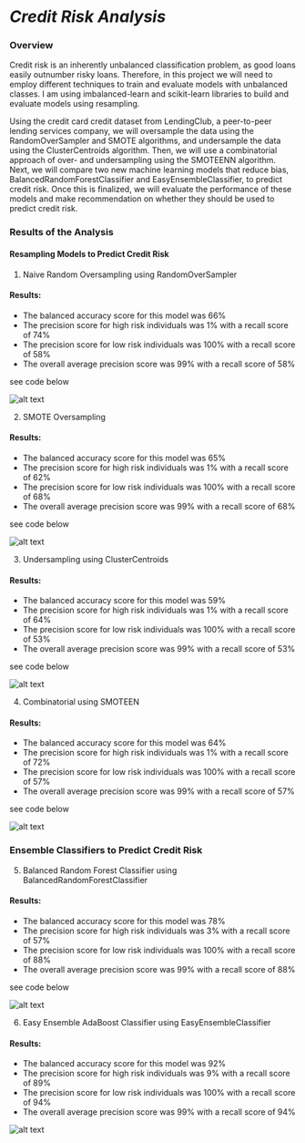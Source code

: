 # _Credit Risk Analysis_

### Overview

Credit risk is an inherently unbalanced classification problem, as good loans easily outnumber risky loans. Therefore, in this project we will need to employ different techniques to train and evaluate models with unbalanced classes. I am using imbalanced-learn and scikit-learn libraries to build and evaluate models using resampling.

Using the credit card credit dataset from LendingClub, a peer-to-peer lending services company, we will oversample the data using the RandomOverSampler and SMOTE algorithms, and undersample the data using the ClusterCentroids algorithm. Then, we will use a combinatorial approach of over- and undersampling using the SMOTEENN algorithm. Next, we will compare two new machine learning models that reduce bias, BalancedRandomForestClassifier and EasyEnsembleClassifier, to predict credit risk. Once this is finalized, we will evaluate the performance of these models and make recommendation on whether they should be used to predict credit risk.

### Results of the Analysis

#### Resampling Models to Predict Credit Risk

1. Naive Random Oversampling using RandomOverSampler

#### Results: 

- The balanced accuracy score for this model was 66%
- The precision score for high risk individuals was 1% with a recall score of 74%
- The precision score for low risk individuals was 100% with a recall score of 58%
- The overall average precision score was 99% with a recall score of 58%

see code below

![alt text](https://github.com/Yoditatr/Credit_Risk_Analysis/blob/main/Resources/Naive%20Random%20Oversampling.PNG?raw=true)

2. SMOTE Oversampling 

#### Results:

- The balanced accuracy score for this model was 65%
- The precision score for high risk individuals was 1% with a recall score of 62%
- The precision score for low risk individuals was 100% with a recall score of 68%
- The overall average precision score was 99% with a recall score of 68%

see code below

![alt text](https://github.com/Yoditatr/Credit_Risk_Analysis/blob/main/Resources/Smote%20oversampling.PNG?raw=true)

3. Undersampling using ClusterCentroids

#### Results:

- The balanced accuracy score for this model was 59%
- The precision score for high risk individuals was 1% with a recall score of 64%
- The precision score for low risk individuals was 100% with a recall score of 53%
- The overall average precision score was 99% with a recall score of 53%

see code below

![alt text](https://github.com/Yoditatr/Credit_Risk_Analysis/blob/main/Resources/undersampling.PNG?raw=true)


4. Combinatorial using SMOTEEN

#### Results:

- The balanced accuracy score for this model was 64%
- The precision score for high risk individuals was 1% with a recall score of 72%
- The precision score for low risk individuals was 100% with a recall score of 57%
- The overall average precision score was 99% with a recall score of 57%

see code below

![alt text](https://github.com/Yoditatr/Credit_Risk_Analysis/blob/main/Resources/SmoteANN.PNG?raw=true)

### Ensemble Classifiers to Predict Credit Risk

5. Balanced Random Forest Classifier using BalancedRandomForestClassifier

#### Results:

- The balanced accuracy score for this model was 78%
- The precision score for high risk individuals was 3% with a recall score of 57%
- The precision score for low risk individuals was 100% with a recall score of 88%
- The overall average precision score was 99% with a recall score of 88%


see code below

![alt text](https://github.com/Yoditatr/Credit_Risk_Analysis/blob/main/Resources/Ensemble%20_%20Balance%20Random%20Forest%20Classifier.PNG?raw=true)

6. Easy Ensemble AdaBoost Classifier using EasyEnsembleClassifier

#### Results:

- The balanced accuracy score for this model was 92%
- The precision score for high risk individuals was 9% with a recall score of 89%
- The precision score for low risk individuals was 100% with a recall score of 94%
- The overall average precision score was 99% with a recall score of 94%

![alt text](https://github.com/Yoditatr/Credit_Risk_Analysis/blob/main/Resources/easy%20ensemble%20adaboost%20classifier.PNG?raw=true)
